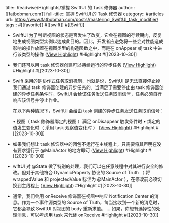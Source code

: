 title:: Readwise/Highlights/掌握 SwiftUI 的 Task 修饰器
author:: [[fatbobman.com]]
full-title:: 掌握 SwiftUI 的 Task 修饰器
category:: #articles
url:: https://www.fatbobman.com/posts/mastering_SwiftUI_task_modifier/
tags:: #[[favorite]] #[[swift]] #[[Swift]]

- SwiftUI 为了判断视图的状态是否发生了改变，它会在视图的存续期内，反复地生成视图类型实例以达成此目的。因此，开发者应避免将一些会对性能造成影响的操作放置在视图类型的构造函数之中，而是在 onAppear 或 task 中进行该类型的操作 ([View Highlight](https://read.readwise.io/read/01hdzp8xtreazd11csqpdxy0kp)) #Highlight #[[2023-10-30]]
- 我们还可以用 task 修饰器创建可以持续运行的异步任务 ([View Highlight](https://read.readwise.io/read/01hdzpc9q9r780nnqvj5w7c7g5)) #Highlight #[[2023-10-30]]
- Swift 采用的是协作式任务取消机制，也就是说，SwiftUI 是无法直接停止掉我们通过 task 修饰器创建的异步任务的。当满足了需要停止由 task 修饰器创建的异步任务条件时，SwiftUI 会给该任务发送任务取消信号，任务必须自行响应该信号并停止作业。
  
  在以下两种情况下，SwiftUI 会给由 task 创建的异步任务发送任务取消信号：
  
  •   视图（ task 修饰器绑定的视图 ）满足 onDisappear 触发条件时
  •   绑定的值发生变化时（ 采用 task 观察值变化时 ） ([View Highlight](https://read.readwise.io/read/01hdzpdjs82bgwsqpcvvh30z81)) #Highlight #[[2023-10-30]]
- 如果我们想让 task 修饰器中的闭包不运行在主线程上，只需要将其声明在没有要求运行于 @MainActor 的地方即可 ([View Highlight](https://read.readwise.io/read/01hdzpfh4qhkpts1mnpe7r1mpd)) #Highlight #[[2023-10-30]]
- wiftUI 对 @State 做了特别的处理，我们可以在任意线程中对其进行安全的修改。但对于其他符合 DynamicProperty 协议的 Source of Truth （ 将 wrappedValue 和 projectedValue 标注为 @MainActor ），在修改前必须切换到主线程上 ([View Highlight](https://read.readwise.io/read/01hdzpg90rt0ya67ag9095prmn)) #Highlight #[[2023-10-30]]
- 通常，我们会用 onReceive 修饰器在视图中响应 Notification Center 的消息。作为一个事件源类型的 Source of Truth，每当接收到一个新的消息时，它都会导致 SwiftUI 对视图的 body 重新求值。 ... 如果，你想有选择性的处理消息，可以考虑用 task 来代替 onReceive #Highlight #[[2023-10-30]]